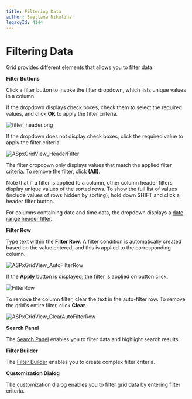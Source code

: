 ```yaml
---
title: Filtering Data
author: Svetlana Nikulina
legacyId: 4144
---
```

# Filtering Data
Grid provides different elements that allows you to filter data.

**Filter Buttons**

Click a filter button to invoke the filter dropdown, which lists unique values in a column.

If the dropdown displays check boxes, check them to select the required values, and click **OK** to apply the filter criteria.

![filter_header.png](../../../images/img17833.png)

If the dropdown does not display check boxes, click the required value to apply the filter criteria.

![ASpxGridView_HeaderFilter](../../../images/img7159.png)

The filter dropdown only displays values that match the applied filter criteria. To remove the filter, click **(All)**.

Note that if a filter is applied to a column, other column header filters display unique values of the sorted rows. To show the full list of values (include values of rows hidden by sorting), hold down SHIFT and click a header filter button.

For columns containing date and time data, the dropdown displays a [date range header filter](date-range-header-filter.md).


**Filter Row**

Type text within the **Filter Row**. A filter condition is automatically created based on the value entered, and this is applied to the corresponding column.

![ASPxGridView_AutoFilterRow](../../../images/img7157.png)

If the **Apply** button is displayed, the filter is applied on button click.

![FilterRow](../../../images/img22709.png)

To remove the column filter, clear the text in the auto-filter row. To remove the grid's entire filter, click **Clear**.

![ASPxGridView_ClearAutoFilterRow](../../../images/img7158.png)



**Search Panel**

The [Search Panel](search-panel.md) enables you to filter data and highlight search results.


**Filter Builder**

The [Filter Builder](creating-complex-filter-criteria-with-the-filter-control.md) enables you to create complex filter criteria.

**Customization Dialog**

The [customization dialog](../customization-dialog/filtering-page.md) enables you to filter grid data by entering filter criteria.